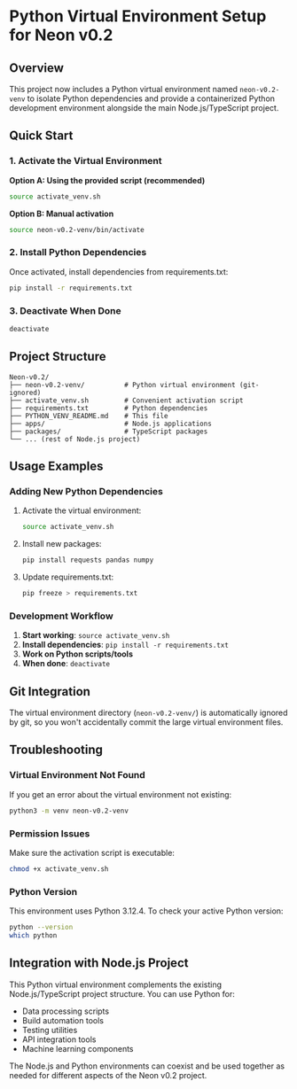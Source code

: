 # Python Virtual Environment Setup for Neon v0.2

## Overview

This project now includes a Python virtual environment named `neon-v0.2-venv` to isolate Python dependencies and provide a containerized Python development environment alongside the main Node.js/TypeScript project.

## Quick Start

### 1. Activate the Virtual Environment

**Option A: Using the provided script (recommended)**
```bash
source activate_venv.sh
```

**Option B: Manual activation**
```bash
source neon-v0.2-venv/bin/activate
```

### 2. Install Python Dependencies

Once activated, install dependencies from requirements.txt:
```bash
pip install -r requirements.txt
```

### 3. Deactivate When Done

```bash
deactivate
```

## Project Structure

```
Neon-v0.2/
├── neon-v0.2-venv/          # Python virtual environment (git-ignored)
├── activate_venv.sh         # Convenient activation script
├── requirements.txt         # Python dependencies
├── PYTHON_VENV_README.md    # This file
├── apps/                    # Node.js applications
├── packages/                # TypeScript packages
└── ... (rest of Node.js project)
```

## Usage Examples

### Adding New Python Dependencies

1. Activate the virtual environment:
   ```bash
   source activate_venv.sh
   ```

2. Install new packages:
   ```bash
   pip install requests pandas numpy
   ```

3. Update requirements.txt:
   ```bash
   pip freeze > requirements.txt
   ```

### Development Workflow

1. **Start working**: `source activate_venv.sh`
2. **Install dependencies**: `pip install -r requirements.txt`
3. **Work on Python scripts/tools**
4. **When done**: `deactivate`

## Git Integration

The virtual environment directory (`neon-v0.2-venv/`) is automatically ignored by git, so you won't accidentally commit the large virtual environment files.

## Troubleshooting

### Virtual Environment Not Found
If you get an error about the virtual environment not existing:
```bash
python3 -m venv neon-v0.2-venv
```

### Permission Issues
Make sure the activation script is executable:
```bash
chmod +x activate_venv.sh
```

### Python Version
This environment uses Python 3.12.4. To check your active Python version:
```bash
python --version
which python
```

## Integration with Node.js Project

This Python virtual environment complements the existing Node.js/TypeScript project structure. You can use Python for:
- Data processing scripts
- Build automation tools
- Testing utilities
- API integration tools
- Machine learning components

The Node.js and Python environments can coexist and be used together as needed for different aspects of the Neon v0.2 project. 